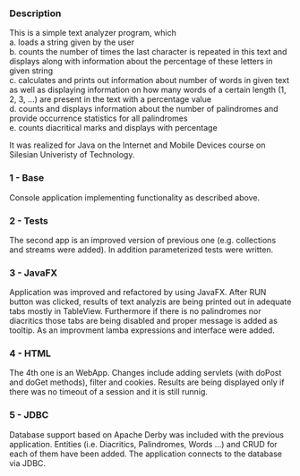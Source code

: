 ### Description
This is a simple text analyzer program, which <br>
a. loads a string given by the user <br>
b. counts the number of times the last character is repeated in this text and displays along with information about the percentage of these letters in given string <br>
c. calculates and prints out information about number of words in given text as well as displaying information on how many words of a certain length (1, 2, 3, ...) are present in the text with a percentage value <br>
d. counts and displays information about the number of palindromes and provide occurrence statistics for all palindromes <br>
e. counts diacritical marks and displays with percentage <br>

It was realized for Java on the Internet and Mobile Devices course on Silesian Univeristy of Technology.

### 1 - Base 
Console application implementing functionality as described above.
### 2 - Tests 
The second app is an improved version of previous one (e.g. collections and streams were added). In addition parameterized tests were written. 
### 3 - JavaFX 
Application was improved and refactored by using JavaFX. After RUN button was clicked, results of text analyzis are being printed out in adequate tabs mostly in TableView. 
Furthermore if there is no palindromes nor diacritics those tabs are being disabled and proper message is added as tooltip. 
As an improvment lamba expressions and interface were added.
### 4 - HTML 
The 4th one is an WebApp. Changes include adding servlets (with doPost and doGet methods), filter and cookies. 
Results are being displayed only if there was no timeout of a session and it is still runnig. 
### 5 - JDBC
Database support based on Apache Derby was included with the previous application.
Entities (i.e. Diacritics, Palindromes, Words ...) and CRUD for each of them have been added.
The application connects to the database via JDBC.
